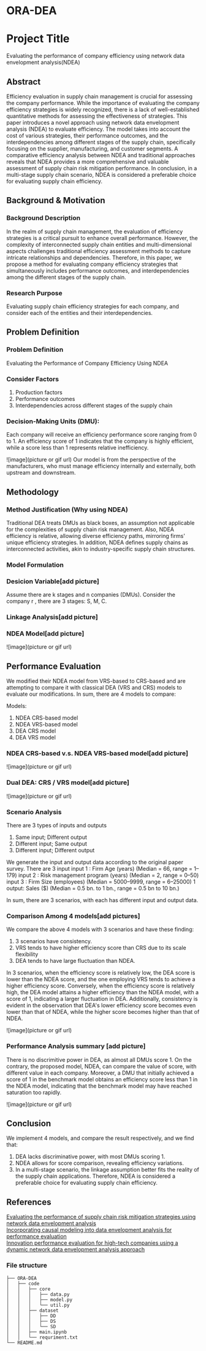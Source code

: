 # ORA-DEA

# Project Title
Evaluating the performance of company efficiency using network data envelopment analysis(NDEA)

## Abstract
Efficiency evaluation in supply chain management is crucial for assessing the company performance. While the importance of evaluating the company efficiency strategies is widely recognized, there is a lack of well-established quantitative methods for assessing the effectiveness of strategies. This paper introduces a novel approach using network data envelopment analysis (NDEA) to evaluate efficiency. The model takes into account the cost of various strategies, their performance outcomes, and the interdependencies among different stages of the supply chain, specifically focusing on the supplier, manufacturing, and customer segments. A comparative efficiency analysis between NDEA and traditional approaches reveals that NDEA provides a more comprehensive and valuable assessment of supply chain risk mitigation performance. In conclusion, in a multi-stage supply chain scenario, NDEA is considered a preferable choice for evaluating supply chain efficiency.

## Background & Motivation

### Background Description
In the realm of supply chain management, the evaluation of efficiency strategies is a critical pursuit to enhance overall performance. 
However, the complexity of interconnected supply chain entities and multi-dimensional aspects challenges traditional efficiency assessment methods to capture intricate relationships and dependencies.
Therefore, in this paper, we propose a method for evaluating company efficiency strategies that simultaneously includes performance outcomes, and interdependencies among the different stages of the supply chain. 

### Research Purpose
Evaluating supply chain efficiency strategies for each company, and consider each of the entities and their interdependencies.

## Problem Definition

### Problem Definition
Evaluating the Performance of Company Efficiency Using NDEA

### Consider Factors
1. Production factors
2. Performance outcomes
3. Interdependencies across different stages of the supply chain

### Decision-Making Units (DMU):
Each company will receive an efficiency performance score ranging from 0 to 1.
An efficiency score of 1 indicates that the company is highly efficient, while a score less than 1 represents relative inefficiency.

![image](picture or gif url)
Our model is from the perspective of the manufacturers, who must manage efficiency internally and externally,  both upstream and downstream.



## Methodology

### Method Justification (Why using NDEA)
Traditional DEA treats DMUs as black boxes, an assumption not applicable for the complexities of supply chain risk management.
Also, NDEA efficiency is relative, allowing diverse efficiency paths, mirroring firms' unique efficiency strategies. 
In addition, NDEA defines supply chains as interconnected activities, akin to industry-specific supply chain structures. 

### Model Formulation

### Desicion Variable[add picture]

Assume there are k  stages and n  companies (DMUs).
Consider the company r , there are 3 stages: S, M, C.

### Linkage Analysis[add picture]

### NDEA Model[add picture]
![image](picture or gif url)

## Performance Evaluation
We modified their NDEA model from VRS-based to CRS-based and are attempting to compare it with classical DEA (VRS and CRS) models to evaluate our modifications. In sum, there are 4 models to compare:

Models:
1. NDEA CRS-based model
2. NDEA VRS-based model
3. DEA CRS model
4. DEA VRS model

### NDEA CRS-based v.s. NDEA VRS-based model[add picture]
![image](picture or gif url)


### Dual DEA: CRS / VRS model[add picture]
![image](picture or gif url)


### Scenario Analysis
There are 3 types of inputs and outputs
1. Same input; Different output
2. Different input; Same output
3. Different input; Different output

We generate the input and output data according to the original paper survey.
There are 3 input
input 1 : Firm Age (years) 				(Median = 66,		range = 1–179)
input 2 : Risk management program (years)  	(Median = 2, 		range = 0–50)
input 3 : Firm Size (employees)  			(Median = 5000–9999, 	range = 6–25000)
1 output: Sales ($) 					(Median = 0.5 bn. to 1 bn.,  range = 0.5 bn to 10 bn.)

In sum, there are 3 scenarios, with each has different input and output data.

### Comparison Among 4 models[add pictures]
We compare the above 4 models with 3 scenarios and have these finding:
1. 3 scenarios have consistency. 
2. VRS tends to have higher efficiency score than CRS due to its scale flexibility
3. DEA tends to have large fluctuation than NDEA.

In 3 scenarios, when the efficiency score is relatively low, the DEA score is lower than the NDEA score, and the one employing VRS tends to achieve a higher efficiency score. Conversely, when the efficiency score is relatively high, the DEA model attains a higher efficiency than the NDEA model, with a score of 1, indicating a larger fluctuation in DEA. Additionally, consistency is evident in the observation that DEA's lower efficiency score becomes even lower than that of NDEA, while the higher score becomes higher than that of NDEA.

![image](picture or gif url)


### Performance Analysis summary [add picture]
There is no discrimitive power in DEA, as almost all DMUs score 1.
On the contrary, the proposed model, NDEA, can compare the value of score, with different value in each company.
Moreover, a DMU that initially achieved a score of 1 in the benchmark model obtains an efficiency score less than 1 in the NDEA model, indicating that the benchmark model may have reached saturation too rapidly. 

![image](picture or gif url)



## Conclusion
We implement 4 models, and compare the result respectively, and we find that:
1. DEA lacks discriminative power, with most DMUs scoring 1.
2. NDEA allows for score comparison, revealing efficiency variations.
3. In a multi-stage scenario, the linkage assumption better fits the reality of the supply chain applications. Therefore, NDEA is considered a preferable choice for evaluating supply chain efficiency.

## References
[Evaluating the performance of supply chain risk mitigation strategies using network data envelopment analysis](https://www.sciencedirect.com/science/article/pii/S0377221722002235) \
[Incorporating causal modeling into data envelopment analysis for performance evaluation](https://link.springer.com/article/10.1007/s10479-023-05486-0) \
[Innovation performance evaluation for high-tech companies using a dynamic network data envelopment analysis approach](https://www.sciencedirect.com/science/article/abs/pii/S0377221720308870)


<!-- 
limitation/future work ?
-> input dimension
how to improve?

insight???
論文與實務之間的關聯（思考問題 > 思考解法）
high level -->

### File structure
```
├── ORA-DEA
│   ├── code
│   │   ├── core
│   │   │   ├── data.py
│   │   │   ├── model.py
│   │   │   └── util.py
│   │   ├── dataset
│   │   │   ├── DD
│   │   │   ├── DS
│   │   │   └── SD
│   │   ├── main.ipynb
│   │   └── requriment.txt
└── README.md
```



